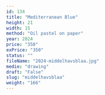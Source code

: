 ```yaml
---
id: 134
title: "Mediterranean Blue"
height: 21
width: 15
method: "Oil pastel on paper"
year: 2024
price: "350"
exPrice: "350"
status: ""
fileName: "2024-middelhavsblaa.jpg"
medie: "drawing"
draft: "False"
slug: "middelhavsblaa"
weight: "166"
---
```

